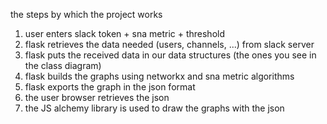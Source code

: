 the steps by which the project works
1) user enters slack token + sna metric + threshold
2) flask retrieves the data needed (users, channels, ...) from slack server
3) flask puts the received data in our data structures (the ones you see in the class diagram)
4) flask builds the graphs using networkx and sna metric algorithms
5) flask exports the graph in the json format
6) the user browser retrieves the json
7) the JS alchemy library is used to draw the graphs with the json
